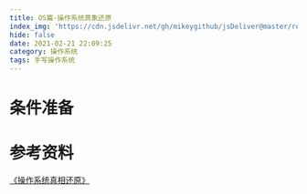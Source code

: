 ```yaml
---
title: OS篇-操作系统真象还原
index_img: 'https://cdn.jsdelivr.net/gh/mikeygithub/jsDeliver@master/resource/img/czxt-zxhy.png'
hide: false
date: 2021-02-21 22:09:25
category: 操作系统
tags: 手写操作系统
---
```


# 条件准备

# 参考资料

[《操作系统真相还原》](https://cdn.jsdelivr.net/gh/mikeygithub/jsDeliver@master/resource/pdf/操作系统真象还原.pdf)
